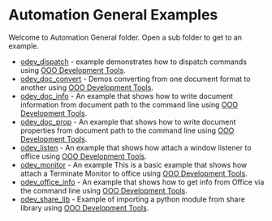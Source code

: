 # Automation General Examples

Welcome to Automation General folder. Open a sub folder to get to an example.

- [odev_dispatch](./odev_dispatch/) - example demonstrates how to dispatch commands using [OOO Development Tools].
- [odev_doc_convert](./odev_doc_convert/) - Demos converting from one document format to another using [OOO Development Tools].
- [odev_doc_info](./odev_doc_info/) - An example that shows how to write document information from document path to the command line using [OOO Development Tools].
- [odev_doc_prop](./odev_doc_prop/) - An example that shows how to write document properties from document path to the command line using [OOO Development Tools].
- [odev_listen](./odev_listen/) - An example that shows how attach a window listener to office using [OOO Development Tools].
- [odev_monitor](./odev_monitor) - An example This is a basic example that shows how attach a Terminate Monitor to office using [OOO Development Tools].
- [odev_office_info](./odev_office_info/) - An example that shows how to get info from Office via the command line using [OOO Development Tools].
- [odev_share_lib](./odev_share_lib/) - Example of importing a python module from share library using [OOO Development Tools].

[OOO Development Tools]: https://python-ooo-dev-tools.readthedocs.io/en/latest/
